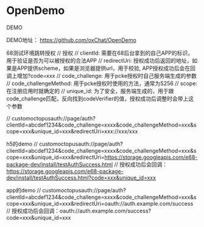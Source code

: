 # OpenDemo
 DEMO

DEMO地址：
https://github.com/oxChat/OpenDemo

68测试环境跳转授权
// 授权
// clientId: 需要在68后台拿到的自己APP的标识，用于验证是否为可以被授权的合法APP
// redirectUri: 授权成功后返回的地址，如果是APP提供scheme，如果是浏览器提供url，用于校验, APP授权成功后会在回调上增加?code=xxx
// code_challenge: 用于pcke授权时自己服务端生成的参数
// code_challengeMethod: 用于pcke授权时使用的方法，通常为S256
// scope: 在注册应用时就确定的
// unique_id: 为了安全，服务端生成的，用于跟code_challenge匹配，反向找到codeVerifier的值，授权成功后调整时会带上这个参数

// customoctopusauth://page/auth?clientId=abcdef1234&code_challenge=xxxx&code_challengeMethod=xxx&scope=xxx&unique_id=xxx&redirectUri=xxx://xxx/xxx

h5的demo
// customoctopusauth://page/auth?clientId=abcdef1234&code_challenge=xxxx&code_challengeMethod=xxx&scope=xxx&unique_id=xxx&redirectUri=https://storage.googleapis.com/e68-package-dev/install/testAuthSuccess.html
// 授权成功后会回调：https://storage.googleapis.com/e68-package-dev/install/testAuthSuccess.html?code=xxx&unique_id=xxx

app的demo
// customoctopusauth://page/auth?clientId=abcdef1234&code_challenge=xxxx&code_challengeMethod=xxx&scope=xxx&unique_id=xxx&redirectUri=oauth://auth.example.com/success
// 授权成功后会回调：oauth://auth.example.com/success?code=xxx&unique_id=xxx
